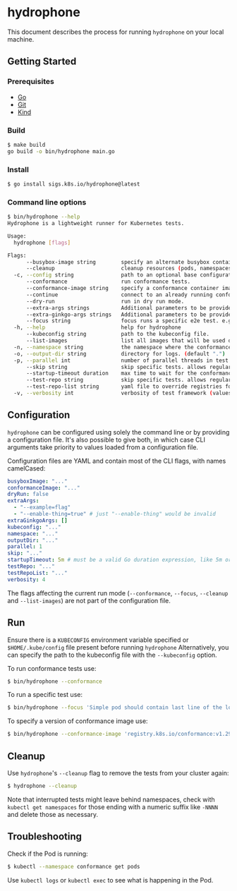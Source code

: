 # hydrophone

This document describes the process for running `hydrophone` on your local machine.

## Getting Started

### Prerequisites

- [Go](https://go.dev/dl/)
- [Git](https://git-scm.com/book/en/v2/Getting-Started-Installing-Git)
- [Kind](https://kind.sigs.k8s.io/docs/user/quick-start/#installation)

### Build

```bash
$ make build
go build -o bin/hydrophone main.go
```

### Install

```bash
$ go install sigs.k8s.io/hydrophone@latest
```

### Command line options

```bash
$ bin/hydrophone --help
Hydrophone is a lightweight runner for Kubernetes tests.

Usage:
  hydrophone [flags]

Flags:
      --busybox-image string        specify an alternate busybox container image. (default "registry.k8s.io/e2e-test-images/busybox:1.36.1-1")
      --cleanup                     cleanup resources (pods, namespaces etc).
  -c, --config string               path to an optional base configuration file.
      --conformance                 run conformance tests.
      --conformance-image string    specify a conformance container image of your choice.
      --continue                    connect to an already running conformance test pod.
      --dry-run                     run in dry run mode.
      --extra-args strings          Additional parameters to be provided to the conformance container. These parameters should be specified as key-value pairs, separated by commas. Each parameter should start with -- (e.g., --clean-start=true,--allowed-not-ready-nodes=2)
      --extra-ginkgo-args strings   Additional parameters to be provided to Ginkgo runner. This flag has the same format as --extra-args.
      --focus string                focus runs a specific e2e test. e.g. - sig-auth. allows regular expressions.
  -h, --help                        help for hydrophone
      --kubeconfig string           path to the kubeconfig file.
      --list-images                 list all images that will be used during conformance tests.
  -n, --namespace string            the namespace where the conformance pod is created. (default "conformance")
  -o, --output-dir string           directory for logs. (default ".")
  -p, --parallel int                number of parallel threads in test framework (automatically sets the --nodes Ginkgo flag). (default 1)
      --skip string                 skip specific tests. allows regular expressions.
      --startup-timeout duration    max time to wait for the conformance test pod to start up. (default 5m0s)
      --test-repo string            skip specific tests. allows regular expressions.
      --test-repo-list string       yaml file to override registries for test images.
  -v, --verbosity int               verbosity of test framework (values >= 6 automatically sets the -v Ginkgo flag). (default 4)
```

## Configuration

`hydrophone` can be configured using solely the command line or by providing a configuration file. It's also possible to give both, in which case CLI arguments take priority to values loaded from a configuration file.

Configuration files are YAML and contain most of the CLI flags, with names camelCased:

```yaml
busyboxImage: "..."
conformanceImage: "..."
dryRun: false
extraArgs:
  - "--example=flag"
  - "--enable-thing=true" # just "--enable-thing" would be invalid
extraGinkgoArgs: []
kubeconfig: "..."
namespace: "..."
outputDir: "..."
parallel: 1
skip: "..."
startupTimeout: 5m # must be a valid Go duration expression, like 5m or 30s
testRepo: "..."
testRepoList: "..."
verbosity: 4
```

The flags affecting the current run mode (`--conformance`, `--focus`, `--cleanup` and `--list-images`) are not part of the configuration file.

## Run

Ensure there is a `KUBECONFIG` environment variable specified or `$HOME/.kube/config` file present before running `hydrophone` Alternatively, you can specify the path to the kubeconfig file with the `--kubeconfig` option.

To run conformance tests use:

```bash
$ bin/hydrophone --conformance
```

To run a specific test use:

```bash
$ bin/hydrophone --focus 'Simple pod should contain last line of the log'
```

To specify a version of conformance image use:

```bash
$ bin/hydrophone --conformance-image 'registry.k8s.io/conformance:v1.29.0'
```

## Cleanup

Use `hydrophone`'s `--cleanup` flag to remove the tests from your cluster again:

```bash
$ hydrophone --cleanup
```

Note that interrupted tests might leave behind namespaces, check with
`kubectl get namespaces` for those ending with a numeric suffix like `-NNNN` and
delete those as necessary.

## Troubleshooting

Check if the Pod is running:

```bash
$ kubectl --namespace conformance get pods
```

Use `kubectl logs` or `kubectl exec` to see what is happening in the Pod.
